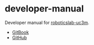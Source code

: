 # developer-manual

Developer manual for [roboticslab-uc3m](https://github.com/roboticslab-uc3m).

- [GitBook](https://www.gitbook.com/book/roboticslab-uc3m/developer-manual)
- [GitHub](https://github.com/roboticslab-uc3m/developer-manual)
